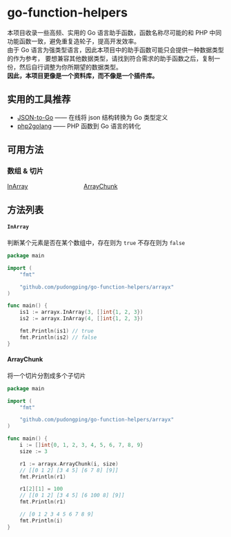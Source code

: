 # go-function-helpers

本项目收录一些高频、实用的 Go 语言助手函数，函数名称尽可能的和 PHP 中同功能函数一致，避免重复造轮子，提高开发效率。  
由于 Go 语言为强类型语言，因此本项目中的助手函数可能只会提供一种数据类型的作为参考，
要想兼容其他数据类型，请找到符合需求的助手函数之后，复制一份，然后自行调整为你所期望的数据类型。  
**因此，本项目更像是一个资料库，而不像是一个插件库。**

## 实用的工具推荐

- [JSON-to-Go](https://mholt.github.io/json-to-go/) —— 在线将 json 结构转换为 Go 类型定义
- [php2golang](https://www.php2golang.com/) —— PHP 函数到 Go 语言的转化

<style>
    .collection-method-list > p {
        column-count: 3; -moz-column-count: 3; -webkit-column-count: 3;
        column-gap: 2em; -moz-column-gap: 2em; -webkit-column-gap: 2em;
    }

    .collection-method-list a {
        display: block;
    }
</style>

## 可用方法

### 数组 & 切片

<div class="collection-method-list" markdown="1">

[InArray](#method-InArray)
[ArrayChunk](#method-ArrayChunk)

</div>

## 方法列表

<a name="method-InArray"></a>
#### `InArray`

判断某个元素是否在某个数组中，存在则为 `true` 不存在则为 `false`

```go
package main

import (
    "fmt"

    "github.com/pudongping/go-function-helpers/arrayx"
)

func main() {
    is1 := arrayx.InArray(3, []int{1, 2, 3})
    is2 := arrayx.InArray(4, []int{1, 2, 3})

    fmt.Println(is1) // true
    fmt.Println(is2) // false
}
```

#### ArrayChunk
<p id="method-ArrayChunk"></p>

将一个切片分割成多个子切片

```go
package main

import (
    "fmt"

    "github.com/pudongping/go-function-helpers/arrayx"
)

func main() {
    i := []int{0, 1, 2, 3, 4, 5, 6, 7, 8, 9}
    size := 3

    r1 := arrayx.ArrayChunk(i, size)
	// [[0 1 2] [3 4 5] [6 7 8] [9]]
    fmt.Println(r1)

    r1[2][1] = 100
	// [[0 1 2] [3 4 5] [6 100 8] [9]]
    fmt.Println(r1)

	// [0 1 2 3 4 5 6 7 8 9]
    fmt.Println(i)
}
```